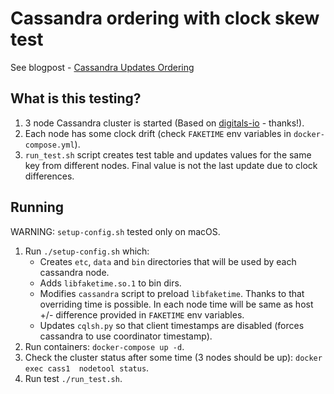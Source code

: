 # Cassandra ordering with clock skew test

See blogpost - [Cassandra Updates Ordering](http://jakubdziworski.github.io/java/cassandra/database/2022/11/22/cassandra-updates-ordering.html)

## What is this testing?
1. 3 node Cassandra cluster is started (Based on [digitals-io](https://github.com/digitalis-io/ccc) - thanks!).
2. Each node has some clock drift (check `FAKETIME` env variables in `docker-compose.yml`).
3. `run_test.sh` script creates test table and updates values for the same key from different nodes. Final value is not the last update due to clock differences.

## Running

WARNING: `setup-config.sh` tested only on macOS.

1. Run `./setup-config.sh` which:
   * Creates `etc`, `data` and `bin` directories that will be used by each cassandra node.
   * Adds `libfaketime.so.1` to bin dirs.
   * Modifies `cassandra` script to preload `libfaketime`. Thanks to that overriding time is possible. In each node time will be same as host +/- difference provided in `FAKETIME` env variables. 
   * Updates `cqlsh.py` so that client timestamps are disabled (forces cassandra to use coordinator timestamp).
2. Run containers: `docker-compose up -d`.
3. Check the cluster status after some time (3 nodes should be up): `docker exec cass1  nodetool status`.
4. Run test `./run_test.sh`.
